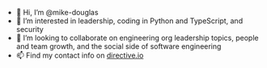 - 👋 Hi, I’m @mike-douglas
- 👀 I’m interested in leadership, coding in Python and TypeScript, and security
- 💞️ I’m looking to collaborate on engineering org leadership topics, people and team growth, and the social side of software engineering
- 📫 Find my contact info on [directive.io](https://directive.io)

<!---
mike-douglas/mike-douglas is a ✨ special ✨ repository because its `README.md` (this file) appears on your GitHub profile.
You can click the Preview link to take a look at your changes.
--->
